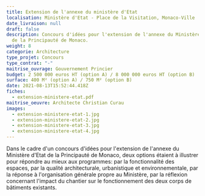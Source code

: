 ```yaml
---
title: Extension de l'annexe du ministère d'Etat
localisation: Ministère d'Etat - Place de la Visitation, Monaco-Ville
date_livraison: null
draft: false
description: Concours d'idées pour l'extension de l'annexe du Ministère d'Etat
  de la Principauté de Monaco.
weight: 8
categorie: Architecture
type_projet: Concours
type_contrat: "-"
maitrise_ouvrage: Gouvernement Princier
budget: 2 500 000 euros HT (option A) / 8 000 000 euros HT (option B)
surface: 400 M² (option A) / 750 M² (option B)
date: 2021-08-13T15:52:44.418Z
fiches:
  - extension-ministere-etat.pdf
maitrise_oeuvre: Architecte Christian Curau
images:
  - extension-ministere-etat-1.jpg
  - extension-ministere-etat-2.jpg
  - extension-ministere-etat-3.jpg
  - extension-ministere-etat-4.jpg
---
```

Dans le cadre d'un concours d'idées pour l'extension de l'annexe du Ministère d'Etat de la Principauté de Monaco, deux options étaient à illustrer pour répondre au mieux aux programmes: par la fonctionnalité des espaces, par la qualité architecturale, urbanistique et environnementale, par la réponse à l'organisation générale propre au Ministère, par la réflexion concernant l'impact du chantier sur le fonctionnement des deux corps de bâtiments existants.
